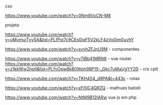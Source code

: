css 

https://www.youtube.com/watch?v=0Nm8VoCN-M8


projeto 

https://www.youtube.com/watch?v=uMvmuiTyySA&list=PLfPst7c9CEs0iqF5V2kLF4zVo0im0uvhY

https://www.youtube.com/watch?v=svyhZFJnU9M - componentes

https://www.youtube.com/watch?v=v7IBb41MRN8 - vue router
https://www.youtube.com/watch?v=z1kkWw2hptI&list=PLfvOpw8k80Wph98P15-_Gkc7uMaUgYY2D - crs cplt 

https://www.youtube.com/watch?v=TKH4S4_d9PA&t=443s - rotas 

https://www.youtube.com/watch?v=xFi5lC4QRZQ - mathues batisti


https://www.youtube.com/watch?v=NtM9B12lARw vue js em php 
